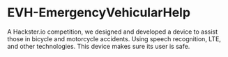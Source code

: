 # EVH-EmergencyVehicularHelp
A Hackster.io competition, we designed and developed a device to assist those in bicycle and motorcycle accidents. Using speech recognition, LTE, and other technologies. This device makes sure its user is safe.
